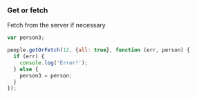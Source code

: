 ###  Get or fetch

Fetch from the server if necessary

```javascript
var person3;

people.getOrFetch(12, {all: true}, function (err, person) {
  if (err) {
    console.log('Error!');
  } else {
    person3 = person;
  }
});
```
